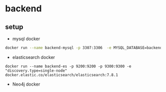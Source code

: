 # backend
## setup
+ mysql docker
```bash
docker run --name backend-mysql -p 3307:3306  -e MYSQL_DATABASE=backend -e MYSQL_ROOT_PASSWORD=root -d mysql:latest
```
+ elasticsearch docker
```
docker run --name backend-es -p 9200:9200 -p 9300:9300 -e "discovery.type=single-node" docker.elastic.co/elasticsearch/elasticsearch:7.8.1
```
+ Neo4j docker
```

```